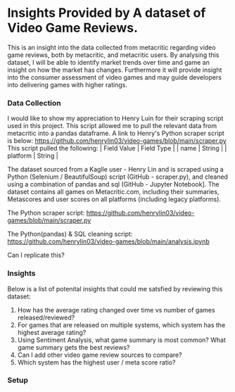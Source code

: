 # Insights Provided by A dataset of Video Game Reviews.
This is an insight into the data collected from metacritic regarding video game reviews, both by metacritic, and metacritic users. By analysing this dataset, I will be able to identify market trends over time and game an insight on how the market has changes. Furthermore it will provide insight into the consumer assessment of video games and may guide developers into delivering games with higher ratings.

### Data Collection
I would like to show my appreciation to Henry Luin for their scraping script used in this project. This script allowed me to pull the relevant data from metacritic into a pandas dataframe. A link to Henry's Python scraper script is below:
https://github.com/henrylin03/video-games/blob/main/scraper.py
This script pulled the following:
| Field Value | Field Type |
| name | String |
| platform | String |


The dataset sourced from a Kaglle user - Henry Lin and is scraped using a Python (Selenium / BeautifulSoup) script (GitHub - scraper.py), and cleaned using a combination of pandas and sql (GitHub - Jupyter Notebook].
The dataset contains all games on Metacritic.com, including their summaries, Metascores and user scores on all platforms (including legacy platforms).

The Python scraper script:
https://github.com/henrylin03/video-games/blob/main/scraper.py

The Python(pandas) & SQL cleaning script:
https://github.com/henrylin03/video-games/blob/main/analysis.ipynb

Can I replicate this?

### Insights
Below is a list of potenital insights that could me satsfied by reviewing this dataset:

1. How has the average rating changed over time vs number of games released/reviewed?
2. For games that are released on multiple systems, which system has the highest average rating?
3. Using Sentiment Analysis, what game summary is most common? What game summary gets the best reviews?
4. Can I add other video game review sources to compare?
5. Which system has the highest user / meta score ratio?

### Setup
